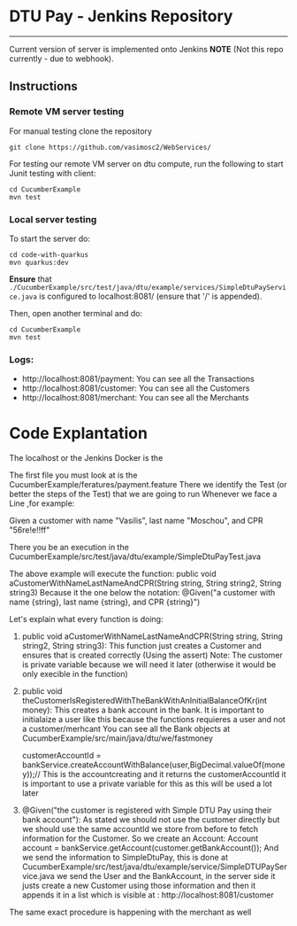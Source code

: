 # DTU Pay - Jenkins Repository
---

Current version of server is implemented onto Jenkins **NOTE** (Not this repo currently - due to webhook).

## Instructions

### Remote VM server testing

For manual testing clone the repository

```
git clone https://github.com/vasimosc2/WebServices/
```

For testing our remote VM server on dtu compute, run the following to start Junit testing with client:

```
cd CucumberExample
mvn test
```

### Local server testing

To start the server do:
```
cd code-with-quarkus
mvn quarkus:dev
```

**Ensure** that ```./CucumberExample/src/test/java/dtu/example/services/SimpleDtuPayService.java``` is configured to localhost:8081/ (ensure that '/' is appended).

Then, open another terminal and do:
```
cd CucumberExample
mvn test
```

### Logs:
- http://localhost:8081/payment: You can see all the Transactions
- http://localhost:8081/customer: You can see all the Customers
- http://localhost:8081/merchant: You can see all the Merchants




# Code Explantation
The localhost or the Jenkins Docker is the <SimpleDTUPay>

The first file you must look at is the CucumberExample/feratures/payment.feature
There we identify the Test (or better the steps of the Test) that we are going to run
Whenever we face a Line ,for example:  

 Given a customer with name "Vasilis", last name "Moschou", and CPR "56re!e!!ff"

There you be an execution in the CucumberExample/src/test/java/dtu/example/SimpleDtuPayTest.java

The above example will execute the function:  public void aCustomerWithNameLastNameAndCPR(String string, String string2, String string3)
Because it the one below the notation: @Given("a customer with name {string}, last name {string}, and CPR {string}")


Let's explain what every function is doing:
1)  public void aCustomerWithNameLastNameAndCPR(String string, String string2, String string3):
    This function just creates a Customer and ensures that is created correctly (Using the assert)
    Note: The customer is private variable because we will need it later (otherwise it would be only execible in the function)

2)  public void theCustomerIsRegisteredWithTheBankWithAnInitialBalanceOfKr(int money):
    This creates a bank account in the bank. It is important to initialaize a user like this because the functions requieres a user and not a customer/merhcant
    You can see all the Bank objects at CucumberExample/src/main/java/dtu/we/fastmoney

    customerAccountId = bankService.createAccountWithBalance(user,BigDecimal.valueOf(money));// This is the accountcreating and it returns the customerAccountId
    it is important to use a private variable for this as this will be used a lot later

3) @Given("the customer is registered with Simple DTU Pay using their bank account"):
    As stated we should not use the customer directly but we should use the same accountId we store from before
    to fetch information for the Customer.
    So we create an Account: Account account = bankService.getAccount(customer.getBankAccount());
    And we send the information to SimpleDtuPay, this is done at CucumberExample/src/test/java/dtu/example/service/SimpleDTUPayService.java
    we send the User and the BankAccount, in the server side it justs create a new Customer using those information and then it appends it in a list
    which is visible at : http://localhost:8081/customer

The same exact procedure is happening with the merchant as well